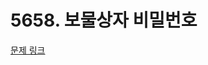 # 5658. 보물상자 비밀번호

[문제 링크](https://swexpertacademy.com/main/talk/solvingClub/problemView.do?solveclubId=AZC_w6Z6yygDFAQW&contestProbId=AWXRUN9KfZ8DFAUo&probBoxId=AZDJWmAq-hkDFAVs&type=PROBLEM&problemBoxTitle=2w_homework&problemBoxCnt=3)